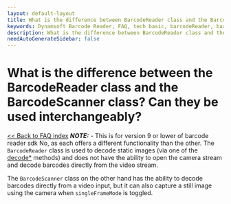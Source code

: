 ```yaml
---
layout: default-layout
title: What is the difference between BarcodeReader class and the BarcodeScanner class? Can they be used interchangeably?
keywords: Dynamsoft Barcode Reader, FAQ, tech basic, barcodeReader, barcodeScanner
description: What is the difference between BarcodeReader class and the BarcodeScanner class? Can they be used interchangeably?
needAutoGenerateSidebar: false
---
```


# What is the difference between the BarcodeReader class and the BarcodeScanner class? Can they be used interchangeably?

[<< Back to FAQ index](index.md)
**_NOTE:_** - This  is for version 9 or lower of barcode reader sdk
No, as each offers a different functionality than the other. The `BarcodeReader` class is used to decode static images (via one of the [decode\*](https://www.dynamsoft.com/barcode-reader/docs/web/programming/javascript/api-reference/BarcodeReader.html#decode-barcodes) methods) and does not have the ability to open the camera stream and decode barcodes directly from the video stream. 

The `BarcodeScanner` class on the other hand has the ability to decode barcodes directly from a video input, but it can also capture a still image using the camera when `singleFrameMode` is toggled.
